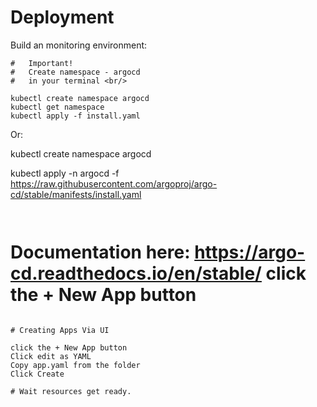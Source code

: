 # Deployment

Build an monitoring environment: <br/>

```
#   Important!
#   Create namespace - argocd
#   in your terminal <br/>

kubectl create namespace argocd
kubectl get namespace
kubectl apply -f install.yaml

```
Or: 

kubectl create namespace argocd

kubectl apply -n argocd -f https://raw.githubusercontent.com/argoproj/argo-cd/stable/manifests/install.yaml

```


```
# Documentation here: https://argo-cd.readthedocs.io/en/stable/ click the + New App button

```

# Creating Apps Via UI

click the + New App button 
Click edit as YAML
Copy app.yaml from the folder
Click Create

# Wait resources get ready.



```
